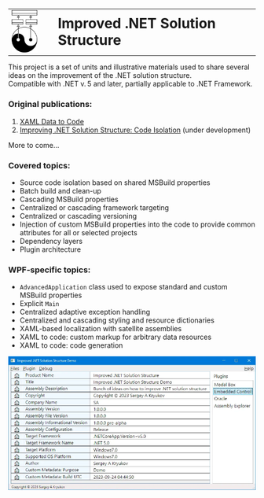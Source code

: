 
<table style="border: none">
<tr>
<td style="vertical-align: middle"><img src="articles/title.png" alt="Logo" width="64"/></td>
<td><h1 style="margin: 0; margin-left: 1em; vertical-align: middle">Improved .NET Solution Structure</h1></td></tr>
</table>

This project is a set of units and illustrative materials used to share several ideas on the improvement of the .NET solution structure.<br/>
Compatible with .NET v.&thinsp;5 and later, partially applicable to .NET Framework.

### Original publications:

1. [XAML Data to Code](https://www.codeproject.com/Articles/5368892/XAML-Data-to-Code)
1. [Improving .NET Solution Structure: Code Isolation](https://www.codeproject.com/Articles/5367811/Solution-Structure-Code-Isolation) (under development)

More to come&hellip;

### Covered topics:

* Source code isolation based on shared MSBuild properties
* Batch build and clean-up
* Cascading MSBuild properties
* Centralized or cascading framework targeting
* Centralized or cascading versioning
* Injection of custom MSBuild properties into the code to provide common attributes for all or selected projects
* Dependency layers
* Plugin architecture

### WPF-specific topics:

* `AdvancedApplication` class used to expose standard and custom MSBuild properties
* Explicit `Main`
* Centralized adaptive exception handling
* Centralized and cascading styling and resource dictionaries 
* XAML-based localization with satellite assemblies
* XAML to code: custom markup for arbitrary data resources
* XAML to code: code generation

![Demo application](articles/application.full-size.png.webp)
